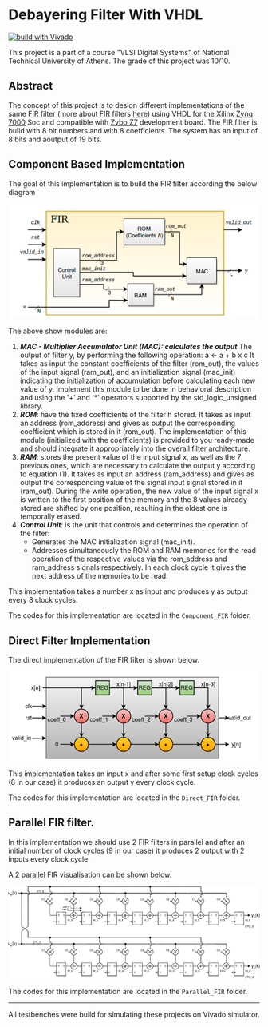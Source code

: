 # Debayering Filter With VHDL

[![build with Vivado](https://img.shields.io/badge/built%20with-Vivado-green)](https://www.xilinx.com/products/design-tools/vivado.html) 

This project is a part of a course "VLSI Digital Systems" of National Technical University of Athens. The grade of this project was 10/10.

## Abstract

The concept of this project is to design different implementations of the same FIR filter (more about FIR filters [here](https://en.wikipedia.org/wiki/Finite_impulse_response)) using VHDL for the Xilinx [Zynq 7000](https://www.xilinx.com/products/silicon-devices/soc/zynq-7000.html) Soc and compatible with [Zybo Z7](https://digilent.com/reference/programmable-logic/zybo-z7/start) development board. The FIR filter is build with 8 bit numbers and with 8 coefficients. The system has an input of 8 bits and aoutput of 19 bits.

## Component Based Implementation

The goal of this implementation is to build the FIR filter according the below diagram

![Component FIR](/Component_FIR.png)

The above show modules are:

1. ***MAC - Multiplier Accumulator Unit (MAC): calculates the output***
The output of filter y, by performing the following operation:
a <- a + b x c
It takes as input the constant coefficients of the filter (rom_out), the values of the input signal
(ram_out), and an initialization signal (mac_init) indicating the initialization of
accumulation before calculating each new value of y.
Implement this module to be done in behavioral description and using the '+' and '*' operators
supported by the std_logic_unsigned library.
2. ***ROM***: have the fixed coefficients of the filter h stored.
It takes as input an address (rom_address) and gives as output the corresponding coefficient which is
stored in it (rom_out).
The implementation of this module (initialized with the coefficients) is provided to you ready-made and should
integrate it appropriately into the overall filter architecture.
3. ***RAM***: stores the present value of the input signal x, as well as the 7 previous ones, which are
necessary to calculate the output y according to equation (1).
It takes as input an address (ram_address) and gives as output the corresponding value of the signal
input signal stored in it (ram_out).
During the write operation, the new value of the input signal x is written to the first
position of the memory and the 8 values already stored are shifted by one position, resulting in the oldest one is temporally erased.
4. ***Control Unit***: is the unit that controls and determines the operation of the filter:
   - Generates the MAC initialization signal (mac_init).
   - Addresses simultaneously the ROM and RAM memories for the read operation of the respective
values via the rom_address and ram_address signals respectively. In each clock cycle it gives
the next address of the memories to be read.

This implementation takes a number x as input and produces y as output every 8 clock cycles.

The codes for this implementation are located in the ```Component_FIR``` folder.

## Direct Filter Implementation

The direct implementation of the FIR filter is shown below.

![Direct FIR](/Direct_FIR.png)

This implementation takes an input x and after some first setup clock cycles (8 in our case) it produces an output y every clock cycle.

The codes for this implementation are located in the ```Direct_FIR``` folder.

## Parallel FIR filter.

In this implementation we should use 2 FIR filters in parallel and after an initial number of clock cycles (9 in our case) it produces 2 output with 2 inputs every clock cycle.

A 2 parallel FIR visualisation can be shown below.

![Parallel FIR](/Parallel_FIR.png)

The codes for this implementation are located in the ```Parallel_FIR``` folder.

---
All testbenches were build for simulating these projects on Vivado simulator.